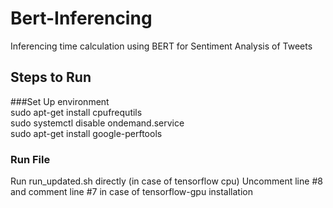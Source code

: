# Bert-Inferencing
Inferencing time calculation using BERT for Sentiment Analysis of Tweets
## Steps to Run  
###Set Up environment   
sudo apt-get install cpufrequtils  
sudo systemctl disable ondemand.service     
sudo apt-get install google-perftools  
### Run File
Run run_updated.sh directly (in case of tensorflow cpu)
Uncomment line #8 and comment line #7 in case of tensorflow-gpu installation
